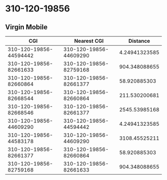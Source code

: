 # 310-120-19856
## Virgin Mobile


| CGI | Nearest CGI | Distance |
|-----|-------------|----------|
| 310-120-19856-44594442 | 310-120-19856-44609290 | 4.24941323585 |
| 310-120-19856-82661633 | 310-120-19856-82759168 | 904.348088655 |
| 310-120-19856-82660864 | 310-120-19856-82661377 | 58.920885303 |
| 310-120-19856-82668544 | 310-120-19856-82660864 | 211.530200681 |
| 310-120-19856-82668546 | 310-120-19856-82661377 | 2545.53985168 |
| 310-120-19856-44609290 | 310-120-19856-44594442 | 4.24941323585 |
| 310-120-19856-44583178 | 310-120-19856-44609290 | 3108.45525211 |
| 310-120-19856-82661377 | 310-120-19856-82660864 | 58.920885303 |
| 310-120-19856-82759168 | 310-120-19856-82661633 | 904.348088655 |
